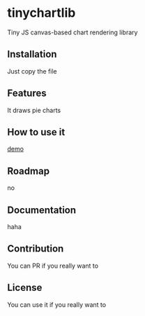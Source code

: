 # tinychartlib
Tiny JS canvas-based chart rendering library

## Installation
Just copy the file

## Features
It draws pie charts

## How to use it
[demo](https://alexvitkov.github.io/tinychartlib/demo.html)

## Roadmap
no

## Documentation
haha

## Contribution
You can PR if you really want to

## License
You can use it if you really want to
